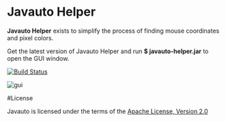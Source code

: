 # Javauto Helper

**Javauto Helper** exists to simplify the process of finding mouse coordinates and pixel colors. 

 Get the latest version of Javauto Helper and run **$ javauto-helper.jar** to open the GUI window.
 
 [![Build Status](https://travis-ci.org/Javauto/javauto-helper.svg)](https://travis-ci.org/Javauto/javauto-helper)


![gui](http://htejera.ukelelestudio.com/javauto/javahelper.png)


#License

Javauto is licensed under the terms of the [Apache License, Version 2.0](http://www.apache.org/licenses/LICENSE-2.0.html)
